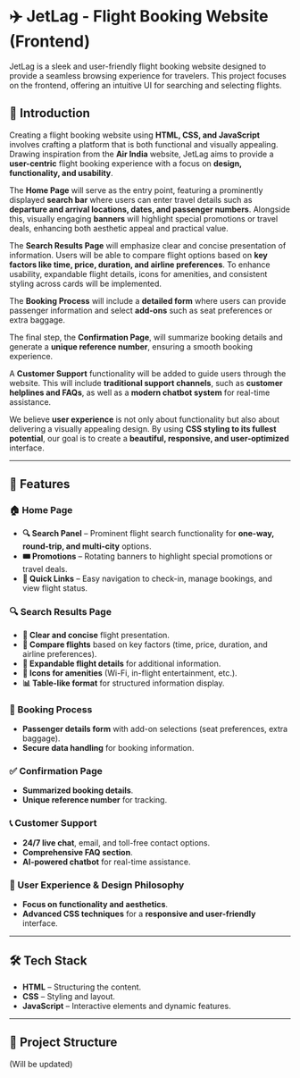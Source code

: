 # ✈️ JetLag - Flight Booking Website (Frontend)

JetLag is a sleek and user-friendly flight booking website designed to provide a seamless browsing experience for travelers. This project focuses on the frontend, offering an intuitive UI for searching and selecting flights.

## 📝 Introduction

Creating a flight booking website using **HTML, CSS, and JavaScript** involves crafting a platform that is both functional and visually appealing. Drawing inspiration from the **Air India** website, JetLag aims to provide a **user-centric** flight booking experience with a focus on **design, functionality, and usability**.

The **Home Page** will serve as the entry point, featuring a prominently displayed **search bar** where users can enter travel details such as **departure and arrival locations, dates, and passenger numbers**. Alongside this, visually engaging **banners** will highlight special promotions or travel deals, enhancing both aesthetic appeal and practical value.

The **Search Results Page** will emphasize clear and concise presentation of information. Users will be able to compare flight options based on **key factors like time, price, duration, and airline preferences**. To enhance usability, expandable flight details, icons for amenities, and consistent styling across cards will be implemented.

The **Booking Process** will include a **detailed form** where users can provide passenger information and select **add-ons** such as seat preferences or extra baggage. 

The final step, the **Confirmation Page**, will summarize booking details and generate a **unique reference number**, ensuring a smooth booking experience.

A **Customer Support** functionality will be added to guide users through the website. This will include **traditional support channels**, such as **customer helplines and FAQs**, as well as a **modern chatbot system** for real-time assistance.

We believe **user experience** is not only about functionality but also about delivering a visually appealing design. By using **CSS styling to its fullest potential**, our goal is to create a **beautiful, responsive, and user-optimized** interface.

---

## 🚀 Features

### 🏠 Home Page
- **🔍 Search Panel** – Prominent flight search functionality for **one-way, round-trip, and multi-city** options.
- **🎟️ Promotions** – Rotating banners to highlight special promotions or travel deals.
- **🔗 Quick Links** – Easy navigation to check-in, manage bookings, and view flight status.

### 🔍 Search Results Page
- **📌 Clear and concise** flight presentation.
- **🔄 Compare flights** based on key factors (time, price, duration, and airline preferences).
- **📂 Expandable flight details** for additional information.
- **🔔 Icons for amenities** (Wi-Fi, in-flight entertainment, etc.).
- **📊 Table-like format** for structured information display.

### 📝 Booking Process
- **Passenger details form** with add-on selections (seat preferences, extra baggage).
- **Secure data handling** for booking information.

### ✅ Confirmation Page
- **Summarized booking details**.
- **Unique reference number** for tracking.

### 📞 Customer Support
- **24/7 live chat**, email, and toll-free contact options.
- **Comprehensive FAQ section**.
- **AI-powered chatbot** for real-time assistance.

### 🎨 User Experience & Design Philosophy
- **Focus on functionality and aesthetics**.
- **Advanced CSS techniques** for a **responsive and user-friendly** interface.

---

## 🛠️ Tech Stack

- **HTML** – Structuring the content.
- **CSS** – Styling and layout.
- **JavaScript** – Interactive elements and dynamic features.

---

## 📂 Project Structure 
(Will be updated)

